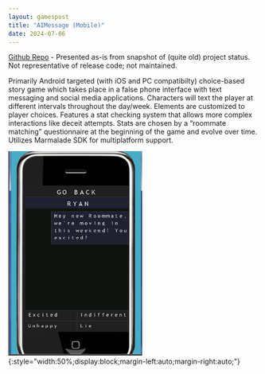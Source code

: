 ```yaml
---
layout: gamespost
title: "AIMessage (Mobile)"
date: 2024-07-06
---
```


[Github Repo](https://github.com/deltaz0/AIMessage) - Presented as-is from snapshot of (quite old) project status. Not representative of release code; not maintained.

Primarily Android targeted (with iOS and PC compatibilty) choice-based story game which takes place in a false phone interface with text messaging and social media applications. Characters will text the player at different intervals throughout the day/week. Elements are customized to player choices. Features a stat checking system that allows more complex interactions like deceit attempts. Stats are chosen by a “roommate matching” questionnaire at the beginning of the game and evolve over time. Utilizes Marmalade SDK for multiplatform support.

![AIMessageImage](/images/phonegame.png){:style="width:50%;display:block;margin-left:auto;margin-right:auto;"}